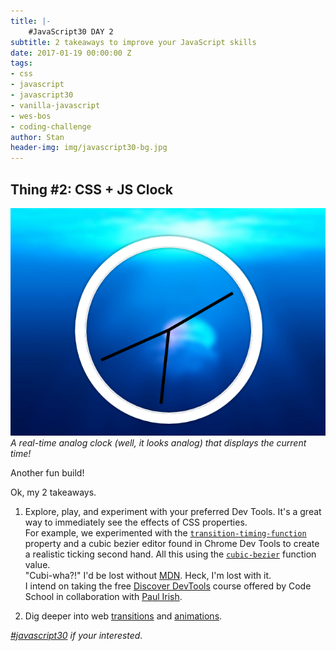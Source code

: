 ```yaml
---
title: |-
    #JavaScript30 DAY 2
subtitle: 2 takeaways to improve your JavaScript skills 
date: 2017-01-19 00:00:00 Z
tags:
- css
- javascript
- javascript30
- vanilla-javascript
- wes-bos
- coding-challenge
author: Stan
header-img: img/javascript30-bg.jpg
---
```


## Thing \#2: CSS + JS Clock


![CSS and JavaScript Clock](/img/css_js-clock.png)
*A real-time analog clock (well, it looks analog) that displays the current time!*

Another fun build!

Ok, my 2 takeaways.

1. Explore, play, and experiment with your preferred Dev Tools. It's a great way to immediately see the effects of CSS properties.<br />
For example, we experimented with the <a href="https://developer.mozilla.org/en-US/docs/Web/CSS/transition-timing-function" target="_blank">`transition-timing-function`</a> property and a cubic bezier editor found in Chrome Dev Tools to create a realistic ticking second hand. All this using the <a href="https://developer.mozilla.org/en-US/docs/Web/CSS/single-transition-timing-function#The_cubic-bezier()_class_of_timing-functions" target="_blank">`cubic-bezier`</a> function value.<br />
"Cubi-wha?!" I'd be lost without <a href="https://developer.mozilla.org/en-US/" target="_blank">MDN</a>. Heck, I'm lost with it.<br />
I intend on taking the free <a href="https://www.codeschool.com/courses/discover-devtools" target="_blank">Discover DevTools</a> course offered by Code School in collaboration with <a href="https://twitter.com/paul_irish" target="_blank">Paul Irish</a>.

2. Dig deeper into web <a href="https://developer.mozilla.org/en-US/docs/Web/CSS/CSS_Transitions/Using_CSS_transitions">transitions</a> and <a href="http://valhead.com/2016/12/16/web-animation-tutorials-roundup/">animations</a>.  
  

*[#javascript30](http://javascript30.com) if your interested.*
